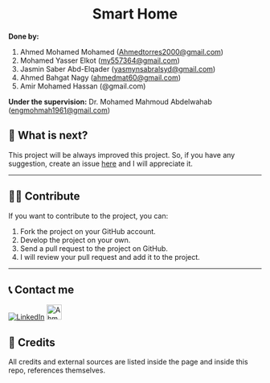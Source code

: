 <h1 align="center">Smart Home</h1>




**Done by:**

1. Ahmed Mohamed Mohamed (Ahmedtorres2000@gmail.com)
2. Mohamed Yasser Elkot (my557364@gmail.com)
3. Jasmin Saber Abd-Elqader (yasmynsabralsyd@gmail.com)
4. Ahmed Bahgat Nagy (ahmedmat60@gmail.com)
5. Amir Mohamed Hassan (@gmail.com)

**Under the supervision:**
Dr. Mohamed Mahmoud Abdelwahab (‪engmohmah1961@gmail.com‬‏)

## 🔬 What is next?

This project will be always improved this project.
So, if you have any suggestion, create an issue <a href="https://github.com/AhmedTorres2000/Smart-Home/issues">here</a></strong> and I will appreciate it.

---

## 💁‍♂️ Contribute

If you want to contribute to the project, you can:

1. Fork the project on your GitHub account.
2. Develop the project on your own.
3. Send a pull request to the project on GitHub.
4. I will review your pull request and add it to the project.

---

## 📞 Contact me

<p><a href="https://www.linkedin.com/in/ahmed-mohamed-921010201/" target="_blank"><img alt="LinkedIn" src="https://img.shields.io/badge/linkedin-%230077B5.svg?&style=for-the-badge&logo=linkedin&logoColor=white" /></a> <a href="mailto:ِgmail.com" target="_blank"><img alt="Ahmedtorres2000@gmail.com" src="https://upload.wikimedia.org/wikipedia/commons/thumb/7/7e/Gmail_icon_%282020%29.svg/640px-Gmail_icon_%282020%29.svg.png" height="30" /></a> </p>


## 🔏 Credits

All credits and external sources are listed inside the page and inside this repo, references themselves.

